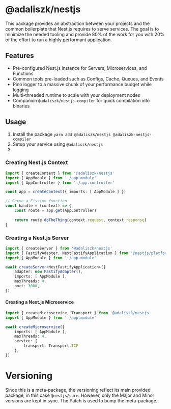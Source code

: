 # @adaliszk/nestjs

This package provides an abstraction between your projects and the common boilerplate that Nest.js requires to serve services. The goal is to minimize the needed tooling and provide 80% of the work for you with 20% of the effort to run a highly performant application.

## Features

- Pre-configured Nest.js instance for Servers, Microservices, and Functions
- Common tools pre-loaded such as Configs, Cache, Queues, and Events
- Pino logger to a massive chunk of your performance budget while logging
- Multi-threaded runtime to scale with your deployment nodes
- Companion `@adaliszk/nestjs-compiler` for quick compilation into binaries

## Usage

1. Install the package `yarn add @adaliszk/nestjs @adaliszk-nestjs-compiler`
2. Setup your service using `@adaliszk/nestjs`
3. 

### Creating Nest.js Context

```typescript
import { createContext } from '@adaliszk/nestjs'
import { AppModule } from './app.module'
import { AppController } from './app.controller'

const app = createContext({ imports: [ AppModule ] })

// Serve a Fission function
const handle = (context) => {
    const route = app.get(AppController)
    
    return route.doTheThing(context.request, context.response)
}
```

### Creating a Nest.js Server

```typescript
import { createServer } from '@adaliszk/nestjs'
import { FastifyAdapter, NestFastifyApplication } from '@nestjs/platform-fastify'
import { AppModule } from './app.module'

await createServer<NestFastifyApplication>({
    adapter: new FastifyAdapter(),
    imports: [ AppModule ],
    maxThreads: 4,
    port: 3000,
})
```

#### Creating a Nest.js Microservice

```typescript
import { createMicroservice, Transport } from '@adaliszk/nestjs'
import { AppModule } from './app.module'

await createMicroservice({
    imports: [ AppModule ],
    maxThreads: 4,
    service: {
        transport: Transport.TCP
    },
})
```

# Versioning

Since this is a meta-package, the versioning reflect its main provided package, in this case `@nestjs/core`. However,
only the Major and Minor versions are kept in sync. The Patch is used to bump the meta-package.
